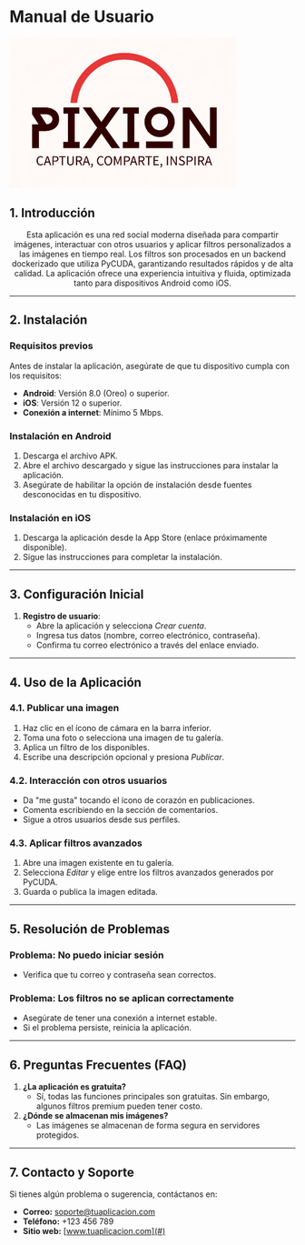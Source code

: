 
# **Manual de Usuario**

<img src="assets/images/logo.png" alt="Captura de pantalla de la aplicación" width="400">

## **1. Introducción**
<p style="text-align: center;">Esta aplicación es una red social moderna diseñada para compartir imágenes, interactuar con otros usuarios y aplicar filtros personalizados a las imágenes en tiempo real. Los filtros son procesados en un backend dockerizado que utiliza PyCUDA, garantizando resultados rápidos y de alta calidad. La aplicación ofrece una experiencia intuitiva y fluida, optimizada tanto para dispositivos Android como iOS.</p>

---

## **2. Instalación**

### **Requisitos previos**
Antes de instalar la aplicación, asegúrate de que tu dispositivo cumpla con los requisitos:
- **Android**: Versión 8.0 (Oreo) o superior.
- **iOS**: Versión 12 o superior.
- **Conexión a internet**: Mínimo 5 Mbps.

### **Instalación en Android**
1. Descarga el archivo APK.
2. Abre el archivo descargado y sigue las instrucciones para instalar la aplicación.
3. Asegúrate de habilitar la opción de instalación desde fuentes desconocidas en tu dispositivo.

### **Instalación en iOS**
1. Descarga la aplicación desde la App Store (enlace próximamente disponible).
2. Sigue las instrucciones para completar la instalación.

---

## **3. Configuración Inicial**
1. **Registro de usuario**:
   - Abre la aplicación y selecciona *Crear cuenta*.
   - Ingresa tus datos (nombre, correo electrónico, contraseña).
   - Confirma tu correo electrónico a través del enlace enviado.

---

## **4. Uso de la Aplicación**

### **4.1. Publicar una imagen**
1. Haz clic en el ícono de cámara en la barra inferior.
2. Toma una foto o selecciona una imagen de tu galería.
3. Aplica un filtro de los disponibles.
4. Escribe una descripción opcional y presiona *Publicar*.

### **4.2. Interacción con otros usuarios**
- Da "me gusta" tocando el ícono de corazón en publicaciones.
- Comenta escribiendo en la sección de comentarios.
- Sigue a otros usuarios desde sus perfiles.

### **4.3. Aplicar filtros avanzados**
1. Abre una imagen existente en tu galería.
2. Selecciona *Editar* y elige entre los filtros avanzados generados por PyCUDA.
3. Guarda o publica la imagen editada.

---

## **5. Resolución de Problemas**

### **Problema: No puedo iniciar sesión**
- Verifica que tu correo y contraseña sean correctos.

### **Problema: Los filtros no se aplican correctamente**
- Asegúrate de tener una conexión a internet estable.
- Si el problema persiste, reinicia la aplicación.

---

## **6. Preguntas Frecuentes (FAQ)**
1. **¿La aplicación es gratuita?**
   - Sí, todas las funciones principales son gratuitas. Sin embargo, algunos filtros premium pueden tener costo.
2. **¿Dónde se almacenan mis imágenes?**
   - Las imágenes se almacenan de forma segura en servidores protegidos.

---

## **7. Contacto y Soporte**
Si tienes algún problema o sugerencia, contáctanos en:
- **Correo:** soporte@tuaplicacion.com
- **Teléfono:** +123 456 789
- **Sitio web:** [www.tuaplicacion.com](#)
